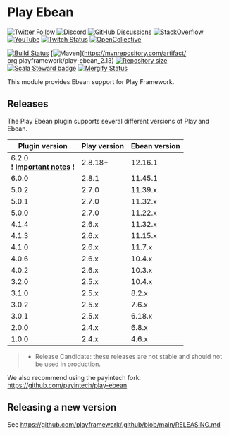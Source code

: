 <!--- Copyright (C) from 2022 The Play Framework Contributors <https://github.com/playframework>, 2011-2021 Lightbend Inc. <https://www.lightbend.com> -->

# Play Ebean

[![Twitter Follow](https://img.shields.io/twitter/follow/playframework?label=follow&style=flat&logo=twitter&color=brightgreen)](https://twitter.com/playframework)
[![Discord](https://img.shields.io/discord/931647755942776882?logo=discord&logoColor=white)](https://discord.gg/g5s2vtZ4Fa)
[![GitHub Discussions](https://img.shields.io/github/discussions/playframework/playframework?&logo=github&color=brightgreen)](https://github.com/playframework/playframework/discussions)
[![StackOverflow](https://img.shields.io/static/v1?label=stackoverflow&logo=stackoverflow&logoColor=fe7a16&color=brightgreen&message=playframework)](https://stackoverflow.com/tags/playframework)
[![YouTube](https://img.shields.io/youtube/channel/views/UCRp6QDm5SDjbIuisUpxV9cg?label=watch&logo=youtube&style=flat&color=brightgreen&logoColor=ff0000)](https://www.youtube.com/channel/UCRp6QDm5SDjbIuisUpxV9cg)
[![Twitch Status](https://img.shields.io/twitch/status/playframework?logo=twitch&logoColor=white&color=brightgreen&label=live%20stream)](https://www.twitch.tv/playframework)
[![OpenCollective](https://img.shields.io/opencollective/all/playframework?label=financial%20contributors&logo=open-collective)](https://opencollective.com/playframework)

[![Build Status](https://github.com/playframework/play-ebean/actions/workflows/build-test.yml/badge.svg)](https://github.com/playframework/play-ebean/actions/workflows/build-test.yml)
[![Maven](https://img.shields.io/maven-central/v/org.playframework/play-ebean_2.13.svg?logo=apache-maven)](https://mvnrepository.com/artifact/
org.playframework/play-ebean_2.13)
[![Repository size](https://img.shields.io/github/repo-size/playframework/play-ebean.svg?logo=git)](https://github.com/playframework/play-ebean)
[![Scala Steward badge](https://img.shields.io/badge/Scala_Steward-helping-blue.svg?style=flat&logo=data:image/png;base64,iVBORw0KGgoAAAANSUhEUgAAAA4AAAAQCAMAAAARSr4IAAAAVFBMVEUAAACHjojlOy5NWlrKzcYRKjGFjIbp293YycuLa3pYY2LSqql4f3pCUFTgSjNodYRmcXUsPD/NTTbjRS+2jomhgnzNc223cGvZS0HaSD0XLjbaSjElhIr+AAAAAXRSTlMAQObYZgAAAHlJREFUCNdNyosOwyAIhWHAQS1Vt7a77/3fcxxdmv0xwmckutAR1nkm4ggbyEcg/wWmlGLDAA3oL50xi6fk5ffZ3E2E3QfZDCcCN2YtbEWZt+Drc6u6rlqv7Uk0LdKqqr5rk2UCRXOk0vmQKGfc94nOJyQjouF9H/wCc9gECEYfONoAAAAASUVORK5CYII=)](https://scala-steward.org)
[![Mergify Status](https://img.shields.io/endpoint.svg?url=https://api.mergify.com/v1/badges/playframework/play-ebean&style=flat)](https://mergify.com)

This module provides Ebean support for Play Framework.

## Releases

The Play Ebean plugin supports several different versions of Play and Ebean.

| Plugin version                                                                                             | Play version | Ebean version |
|------------------------------------------------------------------------------------------------------------|--------------|---------------|
| 6.2.0<br>**! [Important notes](https://github.com/playframework/play-ebean/releases/tag/6.2.0-RC4) !**     | 2.8.18+      | 12.16.1       |
| 6.0.0                                                                                                      | 2.8.1        | 11.45.1       |
| 5.0.2                                                                                                      | 2.7.0        | 11.39.x       |
| 5.0.1                                                                                                      | 2.7.0        | 11.32.x       |
| 5.0.0                                                                                                      | 2.7.0        | 11.22.x       |
| 4.1.4                                                                                                      | 2.6.x        | 11.32.x       |
| 4.1.3                                                                                                      | 2.6.x        | 11.15.x       |
| 4.1.0                                                                                                      | 2.6.x        | 11.7.x        |
| 4.0.6                                                                                                      | 2.6.x        | 10.4.x        |
| 4.0.2                                                                                                      | 2.6.x        | 10.3.x        |
| 3.2.0                                                                                                      | 2.5.x        | 10.4.x        |
| 3.1.0                                                                                                      | 2.5.x        | 8.2.x         |
| 3.0.2                                                                                                      | 2.5.x        | 7.6.x         |
| 3.0.1                                                                                                      | 2.5.x        | 6.18.x        |
| 2.0.0                                                                                                      | 2.4.x        | 6.8.x         |
| 1.0.0                                                                                                      | 2.4.x        | 4.6.x         |

> * Release Candidate: these releases are not stable and should not be used in production.

We also recommend using the payintech fork: https://github.com/payintech/play-ebean

## Releasing a new version

See https://github.com/playframework/.github/blob/main/RELEASING.md
